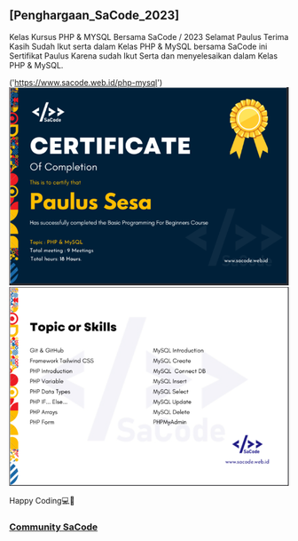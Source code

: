 ## [Penghargaan_SaCode_2023]
Kelas Kursus PHP & MYSQL Bersama SaCode / 2023
Selamat Paulus Terima Kasih Sudah Ikut serta dalam Kelas PHP & MySQL bersama SaCode ini Sertifikat Paulus Karena sudah Ikut Serta  dan menyelesaikan dalam Kelas PHP & MySQL.


('https://www.sacode.web.id/php-mysql')
![](./sertificate.png)
![](./topic_or_skills.png)


Happy Coding💻🚀
### [Community SaCode](https://www.sacode.web.id/)

